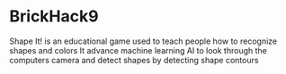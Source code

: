 # BrickHack9
Shape It! is an educational game used to teach people how to recognize shapes and colors 
It advance machine learning AI to look through the computers camera and detect shapes by detecting shape contours 